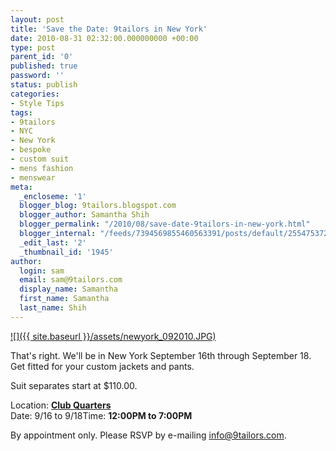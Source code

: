 ```yaml
---
layout: post
title: 'Save the Date: 9tailors in New York'
date: 2010-08-31 02:32:00.000000000 +00:00
type: post
parent_id: '0'
published: true
password: ''
status: publish
categories:
- Style Tips
tags:
- 9tailors
- NYC
- New York
- bespoke
- custom suit
- mens fashion
- menswear
meta:
  _encloseme: '1'
  blogger_blog: 9tailors.blogspot.com
  blogger_author: Samantha Shih
  blogger_permalink: "/2010/08/save-date-9tailors-in-new-york.html"
  blogger_internal: "/feeds/7394569855460563391/posts/default/255475372672744060"
  _edit_last: '2'
  _thumbnail_id: '1945'
author:
  login: sam
  email: sam@9tailors.com
  display_name: Samantha
  first_name: Samantha
  last_name: Shih
---
```

[![]({{ site.baseurl }}/assets/newyork_092010.JPG)](http://2.bp.blogspot.com/_RlJ3L7W6dBw/THxqI6RYMiI/AAAAAAAAIf4/bUAfCJuSbpE/s1600/newyork_092010.JPG)

That's right. We'll be in New York September 16th through September 18. Get fitted for your custom jackets and pants.

Suit separates start at $110.00.

Location: [**Club Quarters**](http://www.clubquarters.com/loc_nyWallStreet.aspx)  
Date: 9/16 to 9/18Time: **12:00PM to 7:00PM**

By appointment only. Please RSVP by e-mailing [info@9tailors.com](mailto:info@9tailors.com).